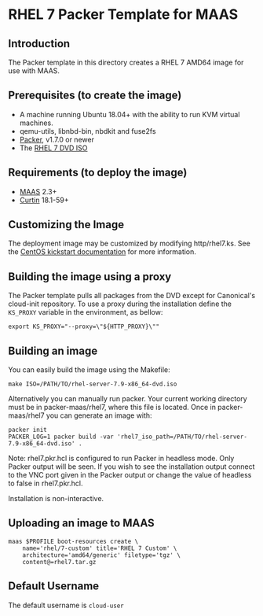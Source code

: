 # RHEL 7 Packer Template for MAAS

## Introduction

The Packer template in this directory creates a RHEL 7 AMD64 image for use with MAAS.

## Prerequisites (to create the image)

* A machine running Ubuntu 18.04+ with the ability to run KVM virtual machines.
* qemu-utils, libnbd-bin, nbdkit and fuse2fs
* [Packer](https://www.packer.io/intro/getting-started/install.html), v1.7.0 or newer
* The [RHEL 7 DVD ISO](https://developers.redhat.com/products/rhel/download)

## Requirements (to deploy the image)

* [MAAS](https://maas.io) 2.3+
* [Curtin](https://launchpad.net/curtin) 18.1-59+

## Customizing the Image

The deployment image may be customized by modifying http/rhel7.ks. See the [CentOS kickstart documentation](https://docs.centos.org/en-US/centos/install-guide/Kickstart2/) for more information.

## Building the image using a proxy

The Packer template pulls all packages from the DVD except for Canonical's
cloud-init repository. To use a proxy during the installation define the
`KS_PROXY` variable in the environment, as bellow:

```shell
export KS_PROXY="--proxy=\"${HTTP_PROXY}\""
```

## Building an image

You can easily build the image using the Makefile:

```shell
make ISO=/PATH/TO/rhel-server-7.9-x86_64-dvd.iso
```

Alternatively you can manually run packer. Your current working directory must
be in packer-maas/rhel7, where this file is located. Once in packer-maas/rhel7
you can generate an image with:

```shell
packer init
PACKER_LOG=1 packer build -var 'rhel7_iso_path=/PATH/TO/rhel-server-7.9-x86_64-dvd.iso' .
```

Note: rhel7.pkr.hcl is configured to run Packer in headless mode. Only Packer
output will be seen. If you wish to see the installation output connect to the
VNC port given in the Packer output or change the value of headless to false in
rhel7.pkr.hcl.

Installation is non-interactive.

## Uploading an image to MAAS

```shell
maas $PROFILE boot-resources create \
    name='rhel/7-custom' title='RHEL 7 Custom' \
    architecture='amd64/generic' filetype='tgz' \
    content@=rhel7.tar.gz
```

## Default Username

The default username is ```cloud-user```
